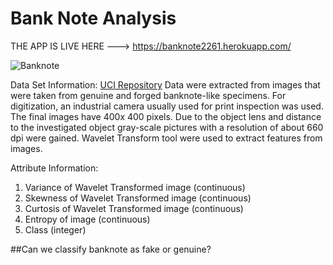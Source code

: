# Bank Note Analysis
THE APP IS LIVE HERE ---> https://banknote2261.herokuapp.com/

![Banknote](https://www.google.com/url?sa=i&url=https%3A%2F%2Fwww.leftovercurrency.com%2Fexchange%2Findian-rupees%2Fwithdrawn-indian-rupee-banknotes%2F10-indian-rupees-banknote-gandhi-no-date%2F&psig=AOvVaw0vaBPxiCimPkW4W2ejio2T&ust=1626921161479000&source=images&cd=vfe&ved=0CAsQjRxqFwoTCKDv0-WP8_ECFQAAAAAdAAAAABAD)

Data Set Information:
[UCI Repository](http://archive.ics.uci.edu/ml/datasets/banknote+authentication)
Data were extracted from images that were taken from genuine and forged banknote-like specimens. For digitization, an industrial camera usually used for print inspection was used. The final images have 400x 400 pixels. Due to the object lens and distance to the investigated object gray-scale pictures with a resolution of about 660 dpi were gained. Wavelet Transform tool were used to extract features from images.

Attribute Information:

1. Variance of Wavelet Transformed image (continuous)
1. Skewness of Wavelet Transformed image (continuous)
1. Curtosis of Wavelet Transformed image (continuous)
1. Entropy of image (continuous)
1. Class (integer)


##Can we classify banknote as fake or genuine?
